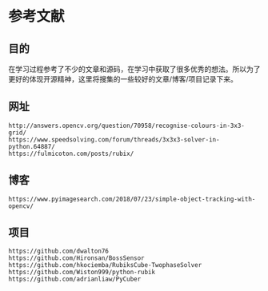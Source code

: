 # 参考文献

## 目的

在学习过程参考了不少的文章和源码，在学习中获取了很多优秀的想法。所以为了更好的体现开源精神，这里将搜集的一些较好的文章/博客/项目记录下来。


## 网址
```
http://answers.opencv.org/question/70958/recognise-colours-in-3x3-grid/
https://www.speedsolving.com/forum/threads/3x3x3-solver-in-python.64887/
https://fulmicoton.com/posts/rubix/
```

## 博客
```
https://www.pyimagesearch.com/2018/07/23/simple-object-tracking-with-opencv/
```


## 项目

```
https://github.com/dwalton76
https://github.com/Hironsan/BossSensor
https://github.com/hkociemba/RubiksCube-TwophaseSolver
https://github.com/Wiston999/python-rubik
https://github.com/adrianliaw/PyCuber
```

